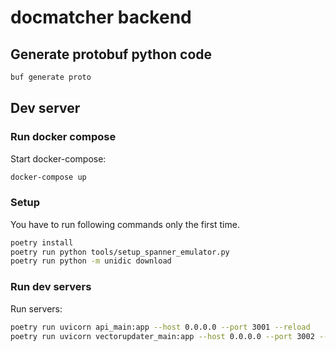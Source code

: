# docmatcher backend

## Generate protobuf python code

```sh
buf generate proto
```

## Dev server

### Run docker compose

Start docker-compose:

```sh
docker-compose up
```

### Setup

You have to run following commands only the first time.

```sh
poetry install
poetry run python tools/setup_spanner_emulator.py
poetry run python -m unidic download
```

### Run dev servers

Run servers:

```sh
poetry run uvicorn api_main:app --host 0.0.0.0 --port 3001 --reload
poetry run uvicorn vectorupdater_main:app --host 0.0.0.0 --port 3002 --reload
```
